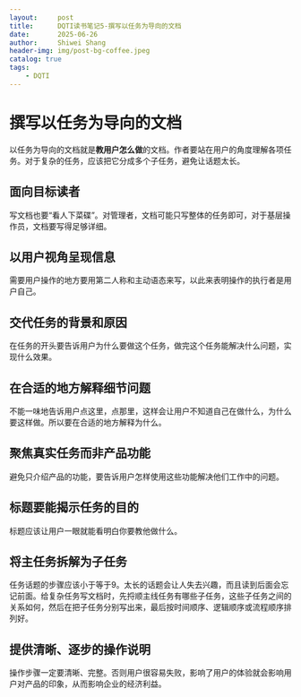 ```yaml
---
layout:     post
title:      DQTI读书笔记5-撰写以任务为导向的文档
date:       2025-06-26
author:     Shiwei Shang
header-img: img/post-bg-coffee.jpeg
catalog: true
tags:
    - DQTI
---
```

 
# 撰写以任务为导向的文档
以任务为导向的文档就是**教用户怎么做**的文档。作者要站在用户的角度理解各项任务。对于复杂的任务，应该把它分成多个子任务，避免让话题太长。
## 面向目标读者 
写文档也要“看人下菜碟”。对管理者，文档可能只写整体的任务即可，对于基层操作员，文档要写得足够详细。
 
## 以用户视角呈现信息 
需要用户操作的地方要用第二人称和主动语态来写，以此来表明操作的执行者是用户自己。
 
## 交代任务的背景和原因
在任务的开头要告诉用户为什么要做这个任务，做完这个任务能解决什么问题，实现什么效果。
 
## 在合适的地方解释细节问题
不能一味地告诉用户点这里，点那里，这样会让用户不知道自己在做什么，为什么要这样做。所以要在合适的地方解释为什么。
 
## 聚焦真实任务而非产品功能
避免只介绍产品的功能，要告诉用户怎样使用这些功能解决他们工作中的问题。
 
## 标题要能揭示任务的目的 
标题应该让用户一眼就能看明白你要教他做什么。
 
## 将主任务拆解为子任务 
任务话题的步骤应该小于等于9。太长的话题会让人失去兴趣，而且读到后面会忘记前面。给复杂任务写文档时，先捋顺主线任务有哪些子任务，这些子任务之间的关系如何，然后在把子任务分别写出来，最后按时间顺序、逻辑顺序或流程顺序排列好。
 
## 提供清晰、逐步的操作说明 
 
操作步骤一定要清晰、完整。否则用户很容易失败，影响了用户的体验就会影响用户对产品的印象，从而影响企业的经济利益。
